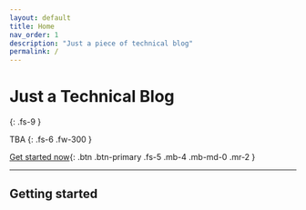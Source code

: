 ```yaml
---
layout: default
title: Home
nav_order: 1
description: "Just a piece of technical blog"
permalink: /
---
```


# Just a Technical Blog
{: .fs-9 }

TBA
{: .fs-6 .fw-300 }

[Get started now](#getting-started){: .btn .btn-primary .fs-5 .mb-4 .mb-md-0 .mr-2 }

---

## Getting started


